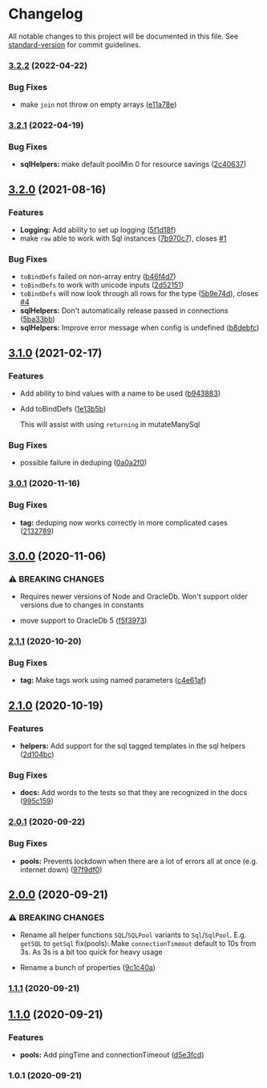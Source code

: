 # Changelog

All notable changes to this project will be documented in this file. See [standard-version](https://github.com/conventional-changelog/standard-version) for commit guidelines.

### [3.2.2](https://github.com/abbvie-external/oracle-helpers/compare/v3.2.1...v3.2.2) (2022-04-22)


### Bug Fixes

* make `join` not throw on empty arrays ([e11a78e](https://github.com/abbvie-external/oracle-helpers/commit/e11a78ed2c62c310a05f845db4889a0dfe478e8b))

### [3.2.1](https://github.com/abbvie-external/oracle-helpers/compare/v3.2.0...v3.2.1) (2022-04-19)


### Bug Fixes

* **sqlHelpers:** make default poolMin 0 for resource savings ([2c40637](https://github.com/abbvie-external/oracle-helpers/commit/2c40637fc70ad37d87b16a2b13ff5223ebe73cae))

## [3.2.0](https://github.com/abbvie-external/oracle-helpers/compare/v3.1.0...v3.2.0) (2021-08-16)


### Features

* **Logging:** Add ability to set up logging ([5f1d18f](https://github.com/abbvie-external/oracle-helpers/commit/5f1d18faafeade0a6880ef62999722a3a0856ca3))
* make `raw` able to work with Sql instances ([7b970c7](https://github.com/abbvie-external/oracle-helpers/commit/7b970c701e23d24f7903189f004201b5ca449600)), closes [#1](https://github.com/abbvie-external/oracle-helpers/issues/1)


### Bug Fixes

* `toBindDefs` failed on non-array entry ([b46f4d7](https://github.com/abbvie-external/oracle-helpers/commit/b46f4d7f1e33954eb49cf59225cbc5777156b864))
* `toBindDefs` to work with unicode inputs ([2d52151](https://github.com/abbvie-external/oracle-helpers/commit/2d521517ab4c28f770029e1e9919df3075ab33a4))
* `toBindDefs` will now look through all rows for the type ([5b9e74d](https://github.com/abbvie-external/oracle-helpers/commit/5b9e74d58d2f028b4bbe4275f166865f9d131976)), closes [#4](https://github.com/abbvie-external/oracle-helpers/issues/4)
* **sqlHelpers:** Don't automatically release passed in connections ([5ba33bb](https://github.com/abbvie-external/oracle-helpers/commit/5ba33bb820db1d99145adb455ae0597df024f671))
* **sqlHelpers:** Improve error message when config is undefined ([b8debfc](https://github.com/abbvie-external/oracle-helpers/commit/b8debfc10636228876f431319b9011006c4d2433))

## [3.1.0](https://github.com/abbvie-external/oracle-helpers/compare/v3.0.1...v3.1.0) (2021-02-17)

### Features

- Add ability to bind values with a name to be used ([b943883](https://github.com/abbvie-external/oracle-helpers/commit/b943883454c3f8b5667eb5edfb17acd18f8cb82f))

- Add toBindDefs ([1e13b5b](https://github.com/abbvie-external/oracle-helpers/commit/09eca01e54af132f734e8de98679b6b24b711a3f))

  This will assist with using `returning` in mutateManySql

### Bug Fixes

- possible failure in deduping ([0a0a2f0](https://github.com/abbvie-external/oracle-helpers/commit/0a0a2f05cf5853aa30747a476e0769fb7f6f7bcb))

### [3.0.1](https://github.com/abbvie-external/oracle-helpers/compare/v3.0.0...v3.0.1) (2020-11-16)

### Bug Fixes

- **tag:** deduping now works correctly in more complicated cases ([2132789](https://github.com/abbvie-external/oracle-helpers/commit/2132789614363a41ddf052ece69c3b63625139db))

## [3.0.0](https://github.com/abbvie-external/oracle-helpers/compare/v2.1.1...v3.0.0) (2020-11-06)

### ⚠ BREAKING CHANGES

- Requires newer versions of Node and OracleDb. Won't support older versions due to changes in constants

- move support to OracleDb 5 ([f5f3973](https://github.com/abbvie-external/oracle-helpers/commit/f5f39732d25a143aeff319a66370ddb5b8946ed2))

### [2.1.1](https://github.com/abbvie-external/oracle-helpers/compare/v2.1.0...v2.1.1) (2020-10-20)

### Bug Fixes

- **tag:** Make tags work using named parameters ([c4e61af](https://github.com/abbvie-external/oracle-helpers/commit/c4e61afcff5b75d4c9bcb64c8b553c0a9bd53bcd))

## [2.1.0](https://github.com/abbvie-external/oracle-helpers/compare/v2.0.1...v2.1.0) (2020-10-19)

### Features

- **helpers:** Add support for the sql tagged templates in the sql helpers ([2d104bc](https://github.com/abbvie-external/oracle-helpers/commit/2d104bc51dc73c7df9cb6ef3f1e1524432c1085b))

### Bug Fixes

- **docs:** Add words to the tests so that they are recognized in the docs ([995c159](https://github.com/abbvie-external/oracle-helpers/commit/995c15926e680daffb7a35413af5f313ff7756db))

### [2.0.1](https://github.com/abbvie-external/oracle-helpers/compare/v2.0.0...v2.0.1) (2020-09-22)

### Bug Fixes

- **pools:** Prevents lockdown when there are a lot of errors all at once (e.g. internet down) ([97f9df0](https://github.com/abbvie-external/oracle-helpers/commit/97f9df04c64be99d8633b0382bafe8dafcc3a218))

## [2.0.0](https://github.com/abbvie-external/oracle-helpers/compare/v1.1.1...v2.0.0) (2020-09-21)

### ⚠ BREAKING CHANGES

- Rename all helper functions `SQL`/`SQLPool` variants to `Sql`/`SqlPool`. E.g. `getSQL` to `getSql`
  fix(pools): Make `connectionTimeout` default to 10s from 3s. As 3s is a bit too quick for heavy usage

- Rename a bunch of properties ([9c1c40a](https://github.com/abbvie-external/oracle-helpers/commit/9c1c40ae5047b93d97c507af64504fb7ccb992e4))

### [1.1.1](https://github.com/abbvie-external/oracle-helpers/compare/v1.1.0...v1.1.1) (2020-09-21)

## [1.1.0](https://github.com/abbvie-external/oracle-helpers/compare/v1.0.1...v1.1.0) (2020-09-21)

### Features

- **pools:** Add pingTime and connectionTimeout ([d5e3fcd](https://github.com/abbvie-external/oracle-helpers/commit/d5e3fcde05e1cc2fe5bed8fa583b906916cd8b9b))

### 1.0.1 (2020-09-21)
